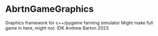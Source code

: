 # AbrtnGameGraphics
Graphics framework for c++/pygame farming simulator
Might make full game in here, might not. IDK
Andrew Barton 2023
